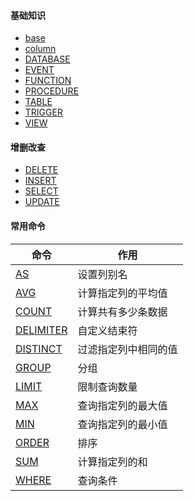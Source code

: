 #### 基础知识

- [base](/mysql/base.md)
- [column](/mysql/column.md)
- [DATABASE](/mysql/database.md)
- [EVENT](/mysql/event.md)
- [FUNCTION](/mysql/function.md)
- [PROCEDURE](/mysql/procedure.md)
- [TABLE](/mysql/table.md)
- [TRIGGER](/mysql/trigger.md)
- [VIEW](/mysql/view.md)

#### 增删改查

- [DELETE](/mysql/delete.md)
- [INSERT](/mysql/insert.md)
- [SELECT](/mysql/select.md)
- [UPDATE](/mysql/update.md)

#### 常用命令

| 命令 | 作用 |
| - | - |
| [AS](/mysql/as.md) | 设置列别名 |
| [AVG](/mysql/avg.md) | 计算指定列的平均值 |
| [COUNT](/mysql/count.md) | 计算共有多少条数据 |
| [DELIMITER](/mysql/delimiter.md) | 自定义结束符 |
| [DISTINCT](/mysql/distinct.md) | 过滤指定列中相同的值 |
| [GROUP](/mysql/group.md) | 分组 |
| [LIMIT](/mysql/limit.md) | 限制查询数量 |
| [MAX](/mysql/max.md) | 查询指定列的最大值 |
| [MIN](/mysql/min.md) | 查询指定列的最小值 |
| [ORDER](/mysql/order.md) | 排序 |
| [SUM](/mysql/sum.md) | 计算指定列的和 |
| [WHERE](/mysql/where.md) | 查询条件 |